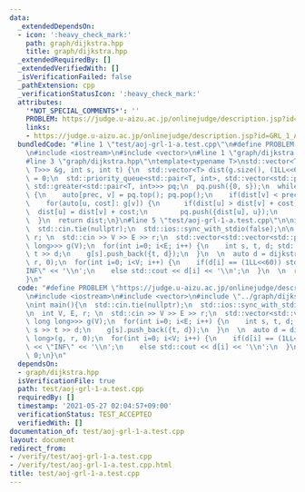 ```yaml
---
data:
  _extendedDependsOn:
  - icon: ':heavy_check_mark:'
    path: graph/dijkstra.hpp
    title: graph/dijkstra.hpp
  _extendedRequiredBy: []
  _extendedVerifiedWith: []
  _isVerificationFailed: false
  _pathExtension: cpp
  _verificationStatusIcon: ':heavy_check_mark:'
  attributes:
    '*NOT_SPECIAL_COMMENTS*': ''
    PROBLEM: https://judge.u-aizu.ac.jp/onlinejudge/description.jsp?id=GRL_1_A
    links:
    - https://judge.u-aizu.ac.jp/onlinejudge/description.jsp?id=GRL_1_A
  bundledCode: "#line 1 \"test/aoj-grl-1-a.test.cpp\"\n#define PROBLEM \"https://judge.u-aizu.ac.jp/onlinejudge/description.jsp?id=GRL_1_A\"\
    \n#include <iostream>\n#include <vector>\n#line 1 \"graph/dijkstra.hpp\"\n#include<queue>\n\
    #line 3 \"graph/dijkstra.hpp\"\ntemplate<typename T>\nstd::vector<T> dijkstra(std::vector<std::vector<std::pair<int,\
    \ T>>> &g, int s, int t) {\n  std::vector<T> dist(g.size(), (1LL<<60));\n  dist[s]\
    \ = 0;\n  std::priority_queue<std::pair<T, int>, std::vector<std::pair<T, int>>,\
    \ std::greater<std::pair<T, int>>> pq;\n  pq.push({0, s});\n  while(pq.size())\
    \ {\n    auto[prec, v] = pq.top(); pq.pop();\n    if(dist[v] < prec) continue;\n\
    \    for(auto[u, cost]: g[v]) {\n      if(dist[u] > dist[v] + cost) {\n      \
    \  dist[u] = dist[v] + cost;\n        pq.push({dist[u], u});\n      }\n    }\n\
    \  }\n  return dist;\n}\n#line 5 \"test/aoj-grl-1-a.test.cpp\"\n\nint main(){\n\
    \  std::cin.tie(nullptr);\n  std::ios::sync_with_stdio(false);\n\n  int V, E,\
    \ r; \n  std::cin >> V >> E >> r;\n  std::vector<std::vector<std::pair<int, long\
    \ long>>> g(V);\n  for(int i=0; i<E; i++) {\n    int s, t, d; std::cin >> s >>\
    \ t >> d;\n    g[s].push_back({t, d});\n  }\n  \n  auto d = dijkstra<long long>(g,\
    \ r, 0);\n  for(int i=0; i<V; i++) {\n    if(d[i] == (1LL<<60)) std::cout << \"\
    INF\" << '\\n';\n    else std::cout << d[i] << '\\n';\n  }\n  \n  return 0;\n\
    }\n"
  code: "#define PROBLEM \"https://judge.u-aizu.ac.jp/onlinejudge/description.jsp?id=GRL_1_A\"\
    \n#include <iostream>\n#include <vector>\n#include \"../graph/dijkstra.hpp\"\n\
    \nint main(){\n  std::cin.tie(nullptr);\n  std::ios::sync_with_stdio(false);\n\
    \n  int V, E, r; \n  std::cin >> V >> E >> r;\n  std::vector<std::vector<std::pair<int,\
    \ long long>>> g(V);\n  for(int i=0; i<E; i++) {\n    int s, t, d; std::cin >>\
    \ s >> t >> d;\n    g[s].push_back({t, d});\n  }\n  \n  auto d = dijkstra<long\
    \ long>(g, r, 0);\n  for(int i=0; i<V; i++) {\n    if(d[i] == (1LL<<60)) std::cout\
    \ << \"INF\" << '\\n';\n    else std::cout << d[i] << '\\n';\n  }\n  \n  return\
    \ 0;\n}\n"
  dependsOn:
  - graph/dijkstra.hpp
  isVerificationFile: true
  path: test/aoj-grl-1-a.test.cpp
  requiredBy: []
  timestamp: '2021-05-27 02:04:57+09:00'
  verificationStatus: TEST_ACCEPTED
  verifiedWith: []
documentation_of: test/aoj-grl-1-a.test.cpp
layout: document
redirect_from:
- /verify/test/aoj-grl-1-a.test.cpp
- /verify/test/aoj-grl-1-a.test.cpp.html
title: test/aoj-grl-1-a.test.cpp
---
```

